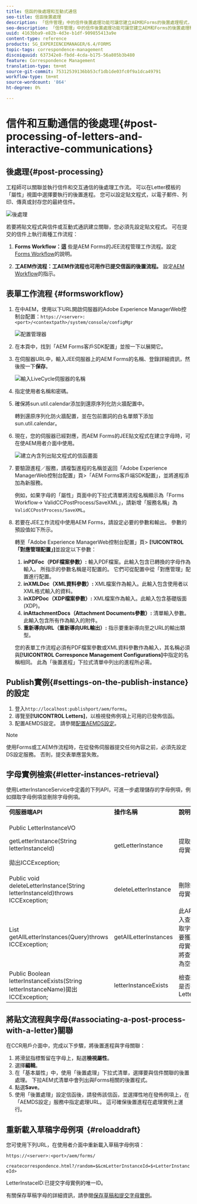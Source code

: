 ```yaml
---
title: 信函的後處理和互動式通信
seo-title: 信函後置處理
description: 「信件管理」中的信件後置處理功能可讓您建立AEM和Forms的後置處理程式，例如列印和電子郵件，並將它們與您的信件整合。
seo-description: 「信件管理」中的信件後置處理功能可讓您建立AEM和Forms的後置處理程式，例如列印和電子郵件，並將它們與您的信件整合。
uuid: 4163bba9-e82b-4d3e-b1df-909855413a9e
content-type: reference
products: SG_EXPERIENCEMANAGER/6.4/FORMS
topic-tags: correspondence-management
discoiquuid: 637342e8-fbdd-4cda-b175-56a805b3b480
feature: Correspondence Management
translation-type: tm+mt
source-git-commit: 75312539136bb53cf1db1de03fc0f9a1dca49791
workflow-type: tm+mt
source-wordcount: '864'
ht-degree: 0%

---
```



# 信件和互動通信的後處理{#post-processing-of-letters-and-interactive-communications}

## 後處理{#post-processing}

工程師可以關聯並執行信件和交互通信的後處理工作流。 可以在Letter模板的「屬性」視圖中選擇要執行的後置進程。 您可以設定貼文程式，以電子郵件、列印、傳真或封存您的最終信件。

![後處理](assets/ppoverview.png)

若要將貼文程式與信件或互動式通訊建立關聯，您必須先設定貼文程式。 可在提交的信件上執行兩種工作流程：

1. **Forms Workflow：這** 些是AEM Forms的JEE流程管理工作流程。設定[Forms Workflow](#formsworkflow)的說明。

1. **工AEM作流程：工AEM作流程也可用作已提交信函的後置流程。** 設定[AEM Workflow](/help/forms/using/aem-forms-workflow.md)的指示。

## 表單工作流程 {#formsworkflow}

1. 在中AEM，使用以下URL開啟伺服器的Adobe Experience ManagerWeb控制台配置：`https://<server>:<port>/<contextpath>/system/console/configMgr`

   ![配置管理器](assets/2configmanager-1.png)

1. 在本頁中，找到「AEM Forms客戶SDK配置」並按一下以展開它。
1. 在伺服器URL中，輸入JEE伺服器上的AEM Forms的名稱、登錄詳細資訊，然後按一下&#x200B;**保存**。

   ![輸入LiveCycle伺服器的名稱](assets/1cofigmanager.png)

1. 指定使用者名稱和密碼。
1. 確保將sun.util.calendar添加到還原序列化防火牆配置中。

   轉到還原序列化防火牆配置，並在包前置詞的白名單類下添加sun.util.calendar。

1. 現在，您的伺服器已經對應，而AEM Forms的JEE貼文程式在建立字母時，可在使AEM用者介面中使用。

   ![建立內含列出貼文程式的信函畫面](assets/0configmanager.png)

1. 要驗證進程／服務，請複製進程的名稱並返回「Adobe Experience ManagerWeb控制台配置」頁>「AEM Forms客戶端SDK配置」，並將進程添加為新服務。

   例如，如果字母的「屬性」頁面中的下拉式清單將流程名稱顯示為「Forms Workflow-> ValidCCPostProcess/SaveXML」，請新增「服務名稱」為`ValidCCPostProcess/SaveXML`。

1. 若要在JEE工作流程中使用AEM Forms，請設定必要的參數和輸出。 參數的預設值如下所示。

   轉至「Adobe Experience ManagerWeb控制台配置」頁> **[!UICONTROL 「對應管理配置」]**&#x200B;並設定以下參數：

   1. **inPDFoc（PDF檔案參數）:** 輸入PDF檔案。此輸入包含已轉換的字母作為輸入。 所指示的參數名稱是可配置的。 它們可從配置中從「對應管理」配置進行配置。
   1. **inXMLDoc（XML資料參數）:** XML檔案作為輸入。此輸入包含使用者以XML格式輸入的資料。
   1. **inXDPDoc（XDP檔案參數）:** XML檔案作為輸入。此輸入包含基礎版面(XDP)。
   1. **inAttachmentDocs（Attachment Documents參數）:** 清單輸入參數。此輸入包含所有作為輸入的附件。
   1. **重新導向URL（重新導向URL輸出）:** 指示要重新導向至之URL的輸出類型。

   您的表單工作流程必須有PDF檔案參數或XML資料參數作為輸入，其名稱必須與&#x200B;**[!UICONTROL Corresponce Management Configurations]**&#x200B;中指定的名稱相同。 此為「後置進程」下拉式清單中列出的進程所必需。

## Publish實例{#settings-on-the-publish-instance}的設定

1. 登入`http://localhost:publishport/aem/forms`。
1. 導覽至&#x200B;**[!UICONTROL Letters]**，以檢視發佈例項上可用的已發佈信函。
1. 配置AEMDS設定。 請參閱[配置AEMDS設定](/help/forms/using/configuring-the-processing-server-url-.md)。

>[!NOTE]
>
>使用Forms或工AEM作流程時，在從發佈伺服器提交任何內容之前，必須先設定DS設定服務。 否則，提交表單應當失敗。

## 字母實例檢索{#letter-instances-retrieval}

使用LetterInstanceService中定義的下列API，可進一步處理儲存的字母例項，例如擷取字母例項並刪除字母例項。

<table> 
 <tbody> 
  <tr> 
   <td><strong>伺服器端API</strong></td> 
   <td><strong>操作名稱</strong></td> 
   <td><strong>說明</strong></td> 
  </tr> 
  <tr> 
   <td><p>Public LetterInstanceVO</p> <p>getLetterInstance(String letterInstanceId)</p> <p>拋出ICCException; </p> </td> 
   <td>getLetterInstance</td> 
   <td>提取指定的字母實例 </td> 
  </tr> 
  <tr> 
   <td>Public void deleteLetterInstance(String letterInstanceId)throws ICCException; </td> 
   <td>deleteLetterInstance </td> 
   <td>刪除指定的字母實例 </td> 
  </tr> 
  <tr> 
   <td>List getAllLetterInstances(Query)throws ICCException; </td> 
   <td>getAllLetterInstances </td> 
   <td>此API會根據輸入查詢參數讀取字母實例。 要獲取所有字母實例，可以將查詢參數作為空值傳遞。<br /> </td> 
  </tr> 
  <tr> 
   <td>Public Boolean letterInstanceExists(String letterInstanceName)拋出ICCException; </td> 
   <td>letterInstanceExists </td> 
   <td>檢查給定名稱是否存在LetterInstance </td> 
  </tr> 
 </tbody> 
</table>

## 將貼文流程與字母{#associating-a-post-process-with-a-letter}關聯

在CCR用戶介面中，完成以下步驟，將後置進程與字母關聯：

1. 將滑鼠指標暫留在字母上，點選&#x200B;**檢視屬性**。
1. 選擇&#x200B;**編輯**。
1. 在「基本屬性」中，使用「後置處理」下拉式清單，選擇要與信件關聯的後置處理。 下拉AEM式清單中會列出與Forms相關的後置程式。
1. 點選&#x200B;**Save**。
1. 使用「後置處理」設定信函後，請發佈該信函，並選擇性地在發佈例項上，在「AEMDS設定」服務中指定處理URL。 這可確保後置進程在處理實例上運行。

## 重新載入草稿字母例項  {#reloaddraft}

您可使用下列URL，在使用者介面中重新載入草稿字母例項：

`https://<server>:<port>/aem/forms/`

`createcorrespondence.html?/random=$&cmLetterInstanceId=$<LetterInstanceId>`

LetterInstaceID:已提交字母實例的唯一ID。

有關保存草稿字母的詳細資訊，請參閱[保存草稿和提交字母實例](/help/forms/using/create-correspondence.md#savingdrafts)。
